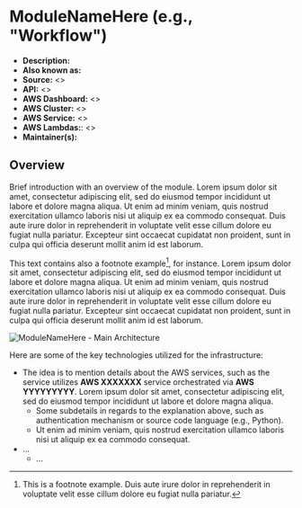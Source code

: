 # ModuleNameHere (e.g., "Workflow")

- **Description:**
- **Also known as:**
- **Source:** <>
- **API:** <>
- **AWS Dashboard:** <>
- **AWS Cluster:** <>
- **AWS Service:** <>
- **AWS Lambdas:**: <>
- **Maintainer(s):**

## Overview

Brief introduction with an overview of the module. Lorem ipsum dolor sit amet, consectetur adipiscing elit, sed do eiusmod tempor incididunt ut labore et dolore magna aliqua. Ut enim ad minim veniam, quis nostrud exercitation ullamco laboris nisi ut aliquip ex ea commodo consequat. Duis aute irure dolor in reprehenderit in voluptate velit esse cillum dolore eu fugiat nulla pariatur. Excepteur sint occaecat cupidatat non proident, sunt in culpa qui officia deserunt mollit anim id est laborum.

This text contains also a footnote example[^FootnoteExample], for instance. Lorem ipsum dolor sit amet, consectetur adipiscing elit, sed do eiusmod tempor incididunt ut labore et dolore magna aliqua. Ut enim ad minim veniam, quis nostrud exercitation ullamco laboris nisi ut aliquip ex ea commodo consequat. Duis aute irure dolor in reprehenderit in voluptate velit esse cillum dolore eu fugiat nulla pariatur. Excepteur sint occaecat cupidatat non proident, sunt in culpa qui officia deserunt mollit anim id est laborum.

![ModuleNameHere - Main Architecture](resources/1_main.drawio.svg)

Here are some of the key technologies utilized for the infrastructure:

- The idea is to mention details about the AWS services, such as the service utilizes **AWS XXXXXXX** service orchestrated via **AWS YYYYYYYYY**. Lorem ipsum dolor sit amet, consectetur adipiscing elit, sed do eiusmod tempor incididunt ut labore et dolore magna aliqua.
  - Some subdetails in regards to the explanation above, such as authentication mechanism or source code language (e.g., Python).
  - Ut enim ad minim veniam, quis nostrud exercitation ullamco laboris nisi ut aliquip ex ea commodo consequat. 
- ...
  - ...

[^FootnoteExample]: This is a footnote example. Duis aute irure dolor in reprehenderit in voluptate velit esse cillum dolore eu fugiat nulla pariatur.
